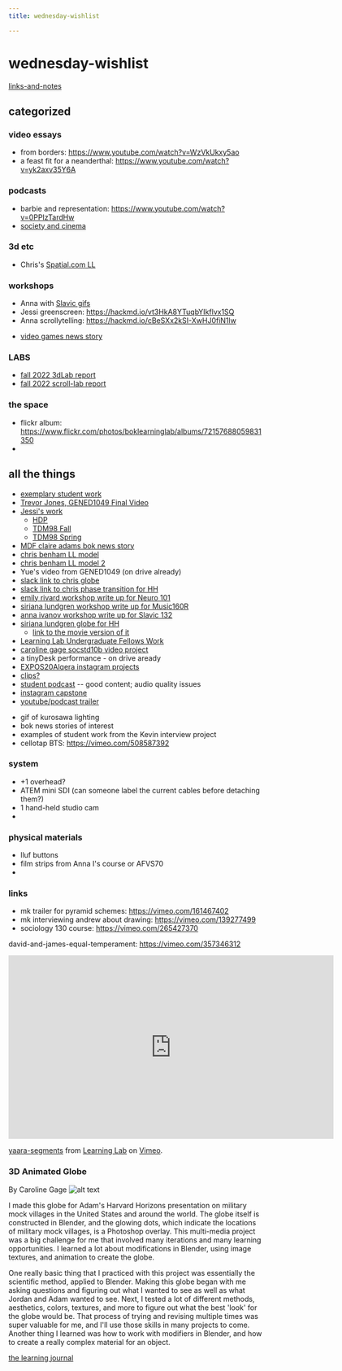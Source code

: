 ```yaml
---
title: wednesday-wishlist

---
```


# wednesday-wishlist

[links-and-notes](/oqCKC7DDSG2AcdJfr5LzAg)

## categorized

### video essays


- from borders: https://www.youtube.com/watch?v=WzVkUkxy5ao
- a feast fit for a neanderthal: https://www.youtube.com/watch?v=yk2axv35Y6A

### podcasts
- barbie and representation: https://www.youtube.com/watch?v=0PPIzTardHw
- [society and cinema](https://open.spotify.com/show/7DmqXruACvf5jL1FXPraqE?si=168adbcbe279402d)

### 3d etc

- Chris's [Spatial.com LL](https://www.spatial.io/s/Chriss-Virtual-Place-645ba783356d2edff12c46ac?share=7142957900965085937)


### workshops

- Anna with [Slavic gifs](https://hackmd.io/dcfSff1hQParO1vJU4Kk-Q)
- Jessi greenscreen: https://hackmd.io/vt3HkA8YTuqbYIkflvx1SQ
- Anna scrollytelling: https://hackmd.io/cBeSXx2kSI-XwHJ0fiN1lw
* [video games news story](https://bokcenter.harvard.edu/news/media-design-fellow-supports-new-video-games-course)


### LABS

* [fall 2022 3dLab report](https://hackmd.io/HfkToOj2TZuPDsCn3wktAA)
* [fall 2022 scroll-lab report](https://hackmd.io/H3o22XVYRNCaL8EiyGQrKg)

### the space

- flickr album: https://www.flickr.com/photos/boklearninglab/albums/72157688059831350
- 

## all the things
* [exemplary student work](https://airtable.com/app0rG0PwXQX6xiUS/tblUULMTHmvPkrmpf/viwIeMD0Af9uqqNq3?blocks=hide)
* [Trevor Jones, GENED1049 Final Video](https://drive.google.com/drive/u/1/folders/1_xI4YUEWDONlwQXoNH1BFX3FTrk-rDPK)
* [Jessi's work](https://drive.google.com/drive/folders/1WRD9ceWMgZNBNWBPOkJyceLWHCXoQHzm?usp=sharing)
    * [HDP](https://hackmd.io/3IPOwMS2Rxaefez5ZF8QIg)
    * [TDM98 Fall](https://hackmd.io/vJxhthP7QQKDjO15loV6IA?view)
    * [TDM98 Spring](https://hackmd.io/UeZso3RWQ8eGTFkP2F1CyQ)
* [MDF claire adams bok news story](https://bokcenter.harvard.edu/news/analyzing-past-using-multimodal-projects)
* [chris benham LL model](https://files.slack.com/files-pri/T0HTW3H0V-F0573JZFW90/llangle2.png?pub_secret=fb4b078196)
* [chris benham LL model 2](https://files.slack.com/files-pri/T0HTW3H0V-F0573F6J4SF/llangle1.png?pub_secret=11f4dadecc)
* Yue's video from GENED1049 (on drive already)
* [slack link to chris globe](https://bokcenter.slack.com/archives/C02T7LNCD6C/p1680530149660949)
* [slack link to chris phase transition for HH](https://bokcenter.slack.com/archives/C02T7LNCD6C/p1680534109643419)
* [emily rivard workshop write up for Neuro 101](https://hackmd.io/3EFvGVYHTs2T2F31-ia4rw?view)
* [siriana lundgren workshop write up for Music160R](https://hackmd.io/Dag0rOmyT_Gws4hzXhqoTw)
* [anna ivanov workshop write up for Slavic 132](https://hackmd.io/cBeSXx2kSI-XwHJ0fiN1lw)
* [siriana lundgren globe for HH](https://files.slack.com/files-pri/T0HTW3H0V-F0573JNN94K/20230405_last-globe_360.gif?pub_secret=5250deb447)
    * [link to the movie version of it](https://bokcenter.slack.com/files/U7NPMMT6Z/F056X4GPRL6/20230405_last-globe.mov)
* [Learning Lab Undergraduate Fellows Work](/xSgn_cuQQBqsLH0lPGQ4Nw)
* [caroline gage socstd10b video project](https://youtu.be/ZpIzHbYeGwk)
* a tinyDesk performance - on drive aready
* [EXPOS20Alqera instagram projects](https://hackmd.io/fvMn10WkR1ifJreTiQninQ?view)
* [clips?](https://hackmd.io/ibPq-VjSTsWR14YRLDa31g)
* [student podcast](https://open.spotify.com/show/3xExAY8X4lIRJS9bVWINqo?si=c0bac2eeffc84542) -- good content; audio quality issues
* [instagram capstone](https://instagram.com/harvardempowerswomen?igshid=NTc4MTIwNjQ2YQ==)
* [youtube/podcast trailer](https://www.youtube.com/watch?v=xQVfuxYyAzo)
- gif of kurosawa lighting
- bok news stories of interest
- examples of student work from the Kevin interview project
- cellotap BTS: https://vimeo.com/508587392



### system
- +1 overhead?
- ATEM mini SDI (can someone label the current cables before detaching them?)
- 1 hand-held studio cam
- 

### physical materials

- lluf buttons
- film strips from Anna I's course or AFVS70
- 

### links



- mk trailer for pyramid schemes: https://vimeo.com/161467402
- mk interviewing andrew about drawing: https://vimeo.com/139277499
- sociology 130 course: https://vimeo.com/265427370

david-and-james-equal-temperament: https://vimeo.com/357346312


<iframe src="https://player.vimeo.com/video/451914462?h=66f19092b8&title=0&byline=0&portrait=0" width="640" height="361" frameborder="0" allow="autoplay; fullscreen; picture-in-picture" allowfullscreen></iframe>
<p><a href="https://vimeo.com/451914462">yaara-segments</a> from <a href="https://vimeo.com/derekbokcenter">Learning Lab</a> on <a href="https://vimeo.com">Vimeo</a>.</p>




### 3D Animated Globe
By Caroline Gage
![alt text](https://files.slack.com/files-pri/T0HTW3H0V-F0563LX2BR7/360_globe_360.gif?pub_secret=a15eade6b0)

I made this globe for Adam's Harvard Horizons presentation on military mock villages in the United States and around the world. The globe itself is constructed in Blender, and the glowing dots, which indicate the locations of military mock villages, is a Photoshop overlay. This multi-media project was a big challenge for me that involved many iterations and many learning opportunities. I learned a lot about modifications in Blender, using image textures, and animation to create the globe. 

One really basic thing that I practiced with this project was essentially the scientific method, applied to Blender. Making this globe began with me asking questions and figuring out what I wanted to see as well as what Jordan and Adam wanted to see. Next, I tested a lot of different methods, aesthetics, colors, textures, and more to figure out what the best 'look' for the globe would be. That process of trying and revising multiple times was super valuable for me, and I'll use those skills in many projects to come. Another thing I learned was how to work with modifiers in Blender, and how to create a really complex material for an object. 

[the learning journal](https://hackmd.io/Ju6a1ujAQWaJbfoh4zrjQg?view)



